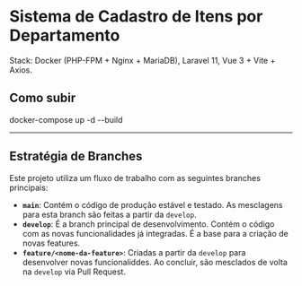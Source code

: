 # Sistema de Cadastro de Itens por Departamento

Stack: Docker (PHP-FPM + Nginx + MariaDB), Laravel 11, Vue 3 + Vite + Axios.

## Como subir
docker-compose up -d --build

---

## Estratégia de Branches

Este projeto utiliza um fluxo de trabalho com as seguintes branches principais:

-   **`main`**: Contém o código de produção estável e testado. As mesclagens para esta branch são feitas a partir da `develop`.
-   **`develop`**: É a branch principal de desenvolvimento. Contém o código com as novas funcionalidades já integradas. É a base para a criação de novas features.
-   **`feature/<nome-da-feature>`**: Criadas a partir da `develop` para desenvolver novas funcionaliddes. Ao concluir, são mesclados de volta na `develop` via Pull Request.